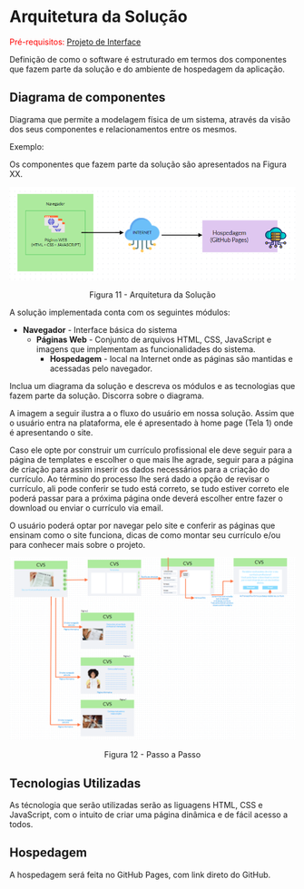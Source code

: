 # Arquitetura da Solução

<span style="color:red">Pré-requisitos: <a href="3-Projeto de Interface.md"> Projeto de Interface</a></span>

Definição de como o software é estruturado em termos dos componentes que fazem parte da solução e do ambiente de hospedagem da aplicação.

## Diagrama de componentes

Diagrama que permite a modelagem física de um sistema, através da visão dos seus componentes e relacionamentos entre os mesmos.

Exemplo: 

Os componentes que fazem parte da solução são apresentados na Figura XX.

![Diagrama de Componentes](img/componentes.png)
<center>Figura 11 - Arquitetura da Solução</center>

A solução implementada conta com os seguintes módulos:
- **Navegador** - Interface básica do sistema  
  - **Páginas Web** - Conjunto de arquivos HTML, CSS, JavaScript e imagens que implementam as funcionalidades do sistema.
    - **Hospedagem** - local na Internet onde as páginas são mantidas e acessadas pelo navegador. 



Inclua um diagrama da solução e descreva os módulos e as tecnologias que fazem parte da solução. Discorra sobre o diagrama.

A imagem a seguir ilustra a o fluxo do usuário em nossa solução. Assim
que o usuário entra na plataforma, ele é apresentado à home page
(Tela 1) onde é apresentando o site.

Caso ele opte por construir um currículo profissional ele deve seguir para a página de templates e escolher o que mais lhe agrade, seguir para a página de criação para assim inserir os dados necessários para a criação do currículo. Ao término do processo lhe será dado a opção de revisar o currículo, ali pode conferir se tudo está correto, se tudo estiver correto ele poderá passar para a próxima página onde deverá escolher entre fazer o download ou enviar o currículo via email.

O usuário poderá optar por navegar pelo site e conferir as páginas que ensinam como o site funciona, dicas de como montar seu currículo e/ou para conhecer mais sobre o projeto.

![Passo a passo](img/passoapasso.png)
<center> Figura 12 - Passo a Passo</center>


## Tecnologias Utilizadas

As técnologia que serão utilizadas serão as liguagens HTML, CSS e JavaScript, com o intuito de criar uma página dinâmica e de fácil acesso a todos.


## Hospedagem

A hospedagem será feita no GitHub Pages, com link direto do GitHub.

